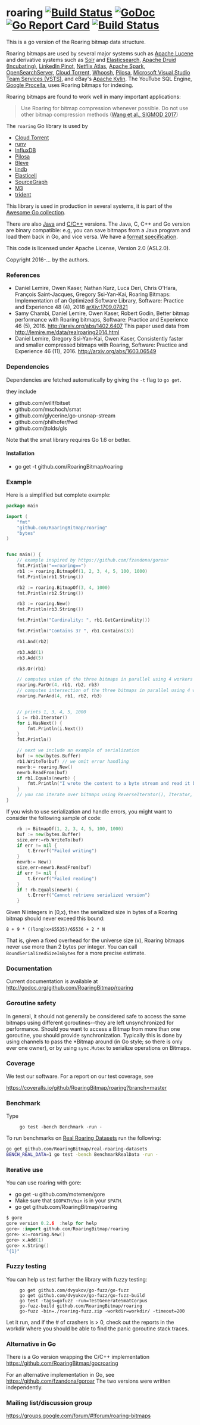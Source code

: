 roaring [![Build Status](https://travis-ci.org/RoaringBitmap/roaring.png)](https://travis-ci.org/RoaringBitmap/roaring) [![GoDoc](https://godoc.org/github.com/RoaringBitmap/roaring?status.svg)](https://godoc.org/github.com/RoaringBitmap/roaring) [![Go Report Card](https://goreportcard.com/badge/RoaringBitmap/roaring)](https://goreportcard.com/report/github.com/RoaringBitmap/roaring)
[![Build Status](https://cloud.drone.io/api/badges/RoaringBitmap/roaring/status.svg)](https://cloud.drone.io/RoaringBitmap/roaring)
=============

This is a go version of the Roaring bitmap data structure. 



Roaring bitmaps are used by several major systems such as [Apache Lucene][lucene] and derivative systems such as [Solr][solr] and
[Elasticsearch][elasticsearch], [Apache Druid (Incubating)][druid], [LinkedIn Pinot][pinot], [Netflix Atlas][atlas],  [Apache Spark][spark], [OpenSearchServer][opensearchserver], [Cloud Torrent][cloudtorrent], [Whoosh][whoosh],  [Pilosa][pilosa],  [Microsoft Visual Studio Team Services (VSTS)][vsts], and eBay's [Apache Kylin][kylin]. The YouTube SQL Engine, [Google Procella](https://research.google/pubs/pub48388/), uses Roaring bitmaps for indexing.

[lucene]: https://lucene.apache.org/
[solr]: https://lucene.apache.org/solr/
[elasticsearch]: https://www.elastic.co/products/elasticsearch
[druid]: https://druid.apache.org/
[spark]: https://spark.apache.org/
[opensearchserver]: http://www.opensearchserver.com
[cloudtorrent]: https://github.com/jpillora/cloud-torrent
[whoosh]: https://bitbucket.org/mchaput/whoosh/wiki/Home
[pilosa]: https://www.pilosa.com/
[kylin]: http://kylin.apache.org/
[pinot]: http://github.com/linkedin/pinot/wiki
[vsts]: https://www.visualstudio.com/team-services/
[atlas]: https://github.com/Netflix/atlas

Roaring bitmaps are found to work well in many important applications:

> Use Roaring for bitmap compression whenever possible. Do not use other bitmap compression methods ([Wang et al., SIGMOD 2017](http://db.ucsd.edu/wp-content/uploads/2017/03/sidm338-wangA.pdf))


The ``roaring`` Go library is used by
* [Cloud Torrent](https://github.com/jpillora/cloud-torrent)
* [runv](https://github.com/hyperhq/runv)
* [InfluxDB](https://www.influxdata.com)
* [Pilosa](https://www.pilosa.com/)
* [Bleve](http://www.blevesearch.com)
* [lindb](https://github.com/lindb/lindb)
* [Elasticell](https://github.com/deepfabric/elasticell)
* [SourceGraph](https://github.com/sourcegraph/sourcegraph)
* [M3](https://github.com/m3db/m3)
* [trident](https://github.com/NetApp/trident)


This library is used in production in several systems, it is part of the [Awesome Go collection](https://awesome-go.com).


There are also  [Java](https://github.com/RoaringBitmap/RoaringBitmap) and [C/C++](https://github.com/RoaringBitmap/CRoaring) versions.  The Java, C, C++ and Go version are binary compatible: e.g,  you can save bitmaps
from a Java program and load them back in Go, and vice versa. We have a [format specification](https://github.com/RoaringBitmap/RoaringFormatSpec).


This code is licensed under Apache License, Version 2.0 (ASL2.0).

Copyright 2016-... by the authors.


### References

- Daniel Lemire, Owen Kaser, Nathan Kurz, Luca Deri, Chris O'Hara, François Saint-Jacques, Gregory Ssi-Yan-Kai, Roaring Bitmaps: Implementation of an Optimized Software Library, Software: Practice and Experience 48 (4), 2018 [arXiv:1709.07821](https://arxiv.org/abs/1709.07821)
-  Samy Chambi, Daniel Lemire, Owen Kaser, Robert Godin,
Better bitmap performance with Roaring bitmaps,
Software: Practice and Experience 46 (5), 2016.
http://arxiv.org/abs/1402.6407 This paper used data from http://lemire.me/data/realroaring2014.html
- Daniel Lemire, Gregory Ssi-Yan-Kai, Owen Kaser, Consistently faster and smaller compressed bitmaps with Roaring, Software: Practice and Experience 46 (11), 2016. http://arxiv.org/abs/1603.06549


### Dependencies

Dependencies are fetched automatically by giving the `-t` flag to `go get`.

they include
  - github.com/willf/bitset
  - github.com/mschoch/smat
  - github.com/glycerine/go-unsnap-stream
  - github.com/philhofer/fwd
  - github.com/jtolds/gls

Note that the smat library requires Go 1.6 or better.

#### Installation

  - go get -t github.com/RoaringBitmap/roaring


### Example

Here is a simplified but complete example:

```go
package main

import (
    "fmt"
    "github.com/RoaringBitmap/roaring"
    "bytes"
)


func main() {
    // example inspired by https://github.com/fzandona/goroar
    fmt.Println("==roaring==")
    rb1 := roaring.BitmapOf(1, 2, 3, 4, 5, 100, 1000)
    fmt.Println(rb1.String())

    rb2 := roaring.BitmapOf(3, 4, 1000)
    fmt.Println(rb2.String())

    rb3 := roaring.New()
    fmt.Println(rb3.String())

    fmt.Println("Cardinality: ", rb1.GetCardinality())

    fmt.Println("Contains 3? ", rb1.Contains(3))

    rb1.And(rb2)

    rb3.Add(1)
    rb3.Add(5)

    rb3.Or(rb1)

    // computes union of the three bitmaps in parallel using 4 workers  
    roaring.ParOr(4, rb1, rb2, rb3)
    // computes intersection of the three bitmaps in parallel using 4 workers  
    roaring.ParAnd(4, rb1, rb2, rb3)


    // prints 1, 3, 4, 5, 1000
    i := rb3.Iterator()
    for i.HasNext() {
        fmt.Println(i.Next())
    }
    fmt.Println()

    // next we include an example of serialization
    buf := new(bytes.Buffer)
    rb1.WriteTo(buf) // we omit error handling
    newrb:= roaring.New()
    newrb.ReadFrom(buf)
    if rb1.Equals(newrb) {
    	fmt.Println("I wrote the content to a byte stream and read it back.")
    }
    // you can iterate over bitmaps using ReverseIterator(), Iterator, ManyIterator()
}
```

If you wish to use serialization and handle errors, you might want to
consider the following sample of code:

```go
	rb := BitmapOf(1, 2, 3, 4, 5, 100, 1000)
	buf := new(bytes.Buffer)
	size,err:=rb.WriteTo(buf)
	if err != nil {
		t.Errorf("Failed writing")
	}
	newrb:= New()
	size,err=newrb.ReadFrom(buf)
	if err != nil {
		t.Errorf("Failed reading")
	}
	if ! rb.Equals(newrb) {
		t.Errorf("Cannot retrieve serialized version")
	}
```

Given N integers in [0,x), then the serialized size in bytes of
a Roaring bitmap should never exceed this bound:

`` 8 + 9 * ((long)x+65535)/65536 + 2 * N ``

That is, given a fixed overhead for the universe size (x), Roaring
bitmaps never use more than 2 bytes per integer. You can call
``BoundSerializedSizeInBytes`` for a more precise estimate.


### Documentation

Current documentation is available at http://godoc.org/github.com/RoaringBitmap/roaring

### Goroutine safety

In general, it should not generally be considered safe to access
the same bitmaps using different goroutines--they are left
unsynchronized for performance. Should you want to access
a Bitmap from more than one goroutine, you should
provide synchronization. Typically this is done by using channels to pass
the *Bitmap around (in Go style; so there is only ever one owner),
or by using `sync.Mutex` to serialize operations on Bitmaps.

### Coverage

We test our software. For a report on our test coverage, see

https://coveralls.io/github/RoaringBitmap/roaring?branch=master

### Benchmark

Type

         go test -bench Benchmark -run -
         
To run benchmarks on [Real Roaring Datasets](https://github.com/RoaringBitmap/real-roaring-datasets)
run the following:

```sh
go get github.com/RoaringBitmap/real-roaring-datasets
BENCH_REAL_DATA=1 go test -bench BenchmarkRealData -run -
```

### Iterative use

You can use roaring with gore:

- go get -u github.com/motemen/gore
- Make sure that ``$GOPATH/bin`` is in your ``$PATH``.
- go get github.com/RoaringBitmap/roaring

```go
$ gore
gore version 0.2.6  :help for help
gore> :import github.com/RoaringBitmap/roaring
gore> x:=roaring.New()
gore> x.Add(1)
gore> x.String()
"{1}"
```


### Fuzzy testing

You can help us test further the library with fuzzy testing:

         go get github.com/dvyukov/go-fuzz/go-fuzz
         go get github.com/dvyukov/go-fuzz/go-fuzz-build
         go test -tags=gofuzz -run=TestGenerateSmatCorpus
         go-fuzz-build github.com/RoaringBitmap/roaring
         go-fuzz -bin=./roaring-fuzz.zip -workdir=workdir/ -timeout=200

Let it run, and if the # of crashers is > 0, check out the reports in
the workdir where you should be able to find the panic goroutine stack
traces.

### Alternative in Go

There is a Go version wrapping the C/C++ implementation https://github.com/RoaringBitmap/gocroaring

For an alternative implementation in Go, see https://github.com/fzandona/goroar
The two versions were written independently.


### Mailing list/discussion group

https://groups.google.com/forum/#!forum/roaring-bitmaps
